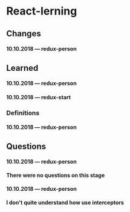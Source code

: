 # React-lerning

## Changes

#### 10.10.2018 — redux-person


## Learned

#### 10.10.2018 — redux-person


#### 10.10.2018 — redux-start


### Definitions

#### 10.10.2018 — redux-person


## Questions

#### 10.10.2018 — redux-person

**There were no questions on this stage**

#### 10.10.2018 — redux-person

**I don't quite understand how use interceptors**


